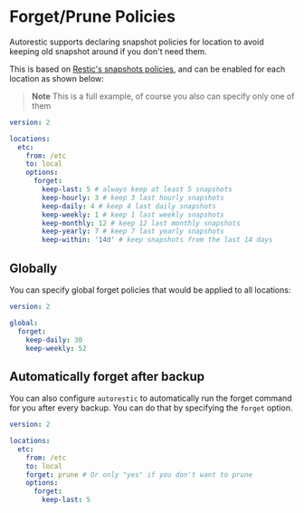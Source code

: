# Forget/Prune Policies

Autorestic supports declaring snapshot policies for location to avoid keeping old snapshot around if you don't need them.

This is based on [Restic's snapshots policies](https://restic.readthedocs.io/en/latest/060_forget.html#removing-snapshots-according-to-a-policy), and can be enabled for each location as shown below:

> **Note** This is a full example, of course you also can specify only one of them

```yaml | .autorestic.yml
version: 2

locations:
  etc:
    from: /etc
    to: local
    options:
      forget:
        keep-last: 5 # always keep at least 5 snapshots
        keep-hourly: 3 # keep 3 last hourly snapshots
        keep-daily: 4 # keep 4 last daily snapshots
        keep-weekly: 1 # keep 1 last weekly snapshots
        keep-monthly: 12 # keep 12 last monthly snapshots
        keep-yearly: 7 # keep 7 last yearly snapshots
        keep-within: '14d' # keep snapshots from the last 14 days
```

## Globally

You can specify global forget policies that would be applied to all locations:

```yaml | .autorestic.yml
version: 2

global:
  forget:
    keep-daily: 30
    keep-weekly: 52
```

## Automatically forget after backup

You can also configure `autorestic` to automatically run the forget command for you after every backup. You can do that by specifying the `forget` option.

```yaml | .autorestic.yml
version: 2

locations:
  etc:
    from: /etc
    to: local
    forget: prune # Or only "yes" if you don't want to prune
    options:
      forget:
        keep-last: 5
```
